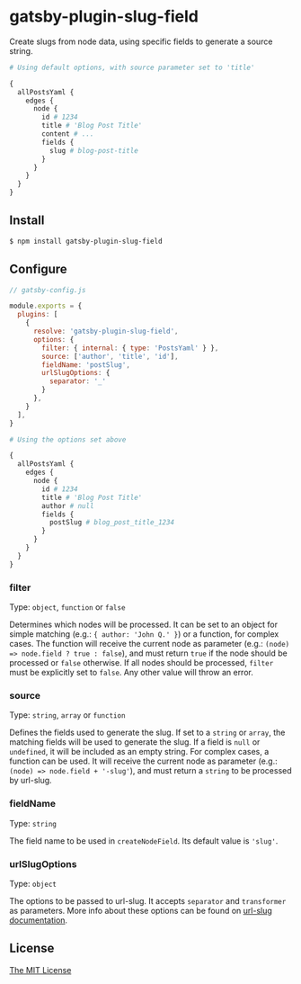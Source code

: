 # gatsby-plugin-slug-field

Create slugs from node data, using specific fields to generate a source string.

```graphql
# Using default options, with source parameter set to 'title'

{
  allPostsYaml {
    edges {
      node {
        id # 1234
        title # 'Blog Post Title'
        content # ...
        fields {
          slug # blog-post-title
        }
      }
    }
  }
}
```

## Install

```bash
$ npm install gatsby-plugin-slug-field
```

## Configure

```javascript
// gatsby-config.js

module.exports = {
  plugins: [
    {
      resolve: 'gatsby-plugin-slug-field',
      options: {
        filter: { internal: { type: 'PostsYaml' } },
        source: ['author', 'title', 'id'],
        fieldName: 'postSlug',
        urlSlugOptions: {
          separator: '_'
        }
      },
    }
  ],
}
```

```graphql
# Using the options set above

{
  allPostsYaml {
    edges {
      node {
        id # 1234
        title # 'Blog Post Title'
        author # null
        fields {
          postSlug # blog_post_title_1234
        }
      }
    }
  }
}
```

### filter

Type: `object`, `function` or `false`

Determines which nodes will be processed. It can be set to an object for simple matching (e.g.: `{ author: 'John Q.' }`) or a function, for complex cases. The function will receive the current node as parameter (e.g.: `(node) => node.field ? true : false`), and must return `true` if the node should be processed or `false` otherwise. If all nodes should be processed, `filter` must be explicitly set to `false`. Any other value will throw an error.

### source

Type: `string`, `array` or `function`

Defines the fields used to generate the slug. If set to a `string` or `array`, the matching fields will be used to generate the slug. If a field is `null` or `undefined`, it will be included as an empty string. For complex cases, a function can be used. It will receive the current node as parameter (e.g.: `(node) => node.field + '-slug'`), and must return a `string` to be processed by url-slug.

### fieldName

Type: `string`

The field name to be used in `createNodeField`. Its default value is `'slug'`.

### urlSlugOptions

Type: `object`

The options to be passed to url-slug. It accepts `separator` and `transformer` as parameters. More info about these options can be found on [url-slug documentation](https://github.com/stldo/url-slug).

## License

[The MIT License](./LICENSE)
